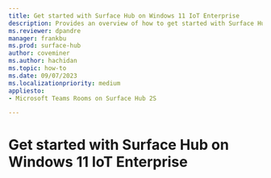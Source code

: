```yaml
---
title: Get started with Surface Hub on Windows 11 IoT Enterprise
description: Provides an overview of how to get started with Surface Hub on Windows IoT Enterprise. 
ms.reviewer: dpandre
manager: frankbu
ms.prod: surface-hub
author: coveminer
ms.author: hachidan
ms.topic: how-to
ms.date: 09/07/2023
ms.localizationpriority: medium
appliesto:
- Microsoft Teams Rooms on Surface Hub 2S

---
```


# Get started with Surface Hub on Windows 11 IoT Enterprise

